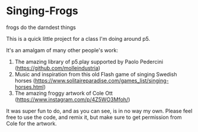 # Singing-Frogs
frogs do the darndest things

This is a quick little project for a class I'm doing around p5. 

It's an amalgam of many other people's work: 

1) The amazing library of p5.play supported by Paolo Pedercini (https://github.com/molleindustria)
2) Music and inspiration from this old Flash game of singing Swedish horses (https://www.solitaireparadise.com/games_list/singing-horses.html) 
3) The amazing froggy artwork of Cole Ott (https://www.instagram.com/p/4Z5WO3Mfoh/)

It was super fun to do, and as you can see, is in no way my own. 
Please feel free to use the code, and remix it, but make sure to get permission from Cole for the artwork. 

